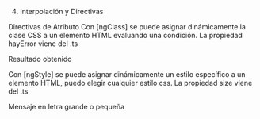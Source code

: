 04. Interpolación y Directivas

Directivas de Atributo
Con [ngClass] se puede asignar dinámicamente la clase CSS a un elemento HTML evaluando una condición. La propiedad hayError viene del .ts

<div [ngClass]="hayError ? 'error' : 'success'">Resultado obtenido</div>


Con [ngStyle] se puede asignar dinámicamente un estilo específico a un elemento HTML, puedo elegir cualquier estilo css. La propiedad size viene del .ts

<div [style.font-size]="size ? 'x-large' : 'smaller'">
   Mensaje en letra grande o pequeña
</div>


<!-- Si yo intento mostrar en un componente padre, un componente hijo que no está importado en el modulo del padre, no lo voy a poder ver.
Importo y export el componente hijo en el modulo hijo, y en el componente padre import el modulo hijo.
 -->



